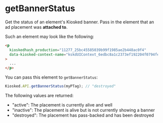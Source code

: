 # getBannerStatus

Get the status of an element's Kiosked banner. Pass in the element that an ad placement was **attached to**.

Such an element may look like the following:

```html
<p
  kioskedhash_production="11277_25bc45585039b99f1985ae2b448ac0f4"
  data-kiosked-context-name="kskdUIContext_6edbc8a1c2373ef192204f0794fe9615"
>
  ...
</p>
```

You can pass this element to `getBannerStatus`:

```javascript
Kiosked.API.getBannerStatus(myPTag); // "destroyed"
```

The following values are returned:

 * "active": The placement is currently alive and well
 * "inactive": The placement is alive but is not currently showing a banner
 * "destroyed": The placement has pass-backed and has been destroyed
